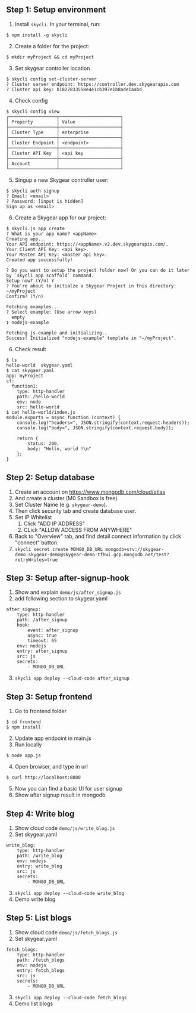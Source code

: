 ## Step 1: Setup environment

1. Install `skycli`. In your terminal, run:
```shell=bash
$ npm install -g skycli
```
2. Create a folder for the project:
```shell=bash
$ mkdir myProject && cd myProject
```
3. Set skygear controller location
```
$ skycli config set-cluster-server
? Cluster server endpoint: https://controller.dev.skygearapis.com
? Cluster api key: b1827833558e4e1cb397e1b8ade1aabd
```
4. Check config
```shell=bash
$ skycli config view
┌──────────────────┬───────────────────────┐
│ Property         │ Value                 │
├──────────────────┼───────────────────────┤
│ Cluster Type     │ enterprise            │
├──────────────────┼───────────────────────┤
│ Cluster Endpoint │ <endpoint>            │
├──────────────────┼───────────────────────┤
│ Cluster API Key  │ <api key              │
├──────────────────┼───────────────────────┤
│ Account          │                       │
└──────────────────┴───────────────────────┘
```
5. Singup a new Skygear controller user:
```shell=bash
$ skycli auth signup
? Email: <email>
? Password: [input is hidden]
Sign up as <email>
```
6. Create a Skygear app for our project:
```shell=bash
$ skycli.js app create
? What is your app name? <appName>
Creating app...
Your API endpoint: https://<appName>.v2.dev.skygearapis.com/.
Your Client API Key: <api key>.
Your Master API Key: <master api key>.
Created app successfully!

? Do you want to setup the project folder now? Or you can do it later by `skycli app scaffold` command.
Setup now? (Y/n) Y
? You're about to initialze a Skygear Project in this directory: ~/myProject
Confirm? (Y/n)

Fetching examples...
? Select example: (Use arrow keys)
  empty
❯ nodejs-example

Fetching js-example and initializing..
Success! Initialized "nodejs-example" template in "~/myProject".
```
6. Check result
```
$ ls
hello-world  skygear.yaml
$ cat skygaer.yaml
app: myProject
cf:
  function1:
    type: http-handler
    path: /hello-world
    env: node
    src: hello-world
$ cat hello-world/index.js
module.exports = async function (context) {
    console.log("headers=", JSON.stringify(context.request.headers));
    console.log("body=", JSON.stringify(context.request.body));

    return {
        status: 200,
        body: "Hello, world !\n"
    };
}
```

## Step 2: Setup database

1. Create an account on https://www.mongodb.com/cloud/atlas
2. And create a cluster (M0 Sandbox is free).
3. Set Cluster Name (e.g. `skygear-demo`).
4. Then click security tab and create database user.
5. Set IP Whitelist
   1. Click "ADD IP ADDRESS"
   2. CLick "ALLOW ACCESS FROM ANYWHERE"
6. Back to "Overview" tab, and find detail connect information by click "connect" button.
7. `skycli secret create MONGO_DB_URL mongodb+srv://skygear-demo:skygear-demo@skygear-demo-tfhwi.gcp.mongodb.net/test?retryWrites=true
`

## Step 3: Setup after-signup-hook

1. Show and explain `demo/js/after_signup.js`
2. add following section to skygear.yaml
```
after_signup:
    type: http-handler
    path: /after_signup
    hook:
        event: after_signup
        async: true
        timeout: 65
    env: nodejs
    entry: after_signup
    src: js
    secrets:
        - MONGO_DB_URL
```
3. `skycli app deploy --cloud-code after_signup`

## Step 3: Setup frontend

1. Go to frontend folder
```
$ cd frontend
$ npm install
```
2. Update app endpoint in main.js
3. Run locally
```
$ node app.js
```
4. Open browser, and type in url
```
$ curl http://localhost:8080
```
5. Now you can find a basic UI for user signup
6. Show after signup result in mongodb

## Step 4: Write blog

1. Show cloud code `demo/js/write_blog.js`
2. Set skygear.yaml
```
write_blog:
    type: http-handler
    path: /write_blog
    env: nodejs
    entry: write_blog
    src: js
    secrets:
        - MONGO_DB_URL
```
3. `skycli app deploy --cloud-code write_blog`
4. Demo write blog

## Step 5: List blogs

1. Show cloud code `demo/js/fetch_blogs.js`
2. Set skygear.yaml
```
fetch_blogs:
    type: http-handler
    path: /fetch_blogs
    env: nodejs
    entry: fetch_blogs
    src: js
    secrets:
        - MONGO_DB_URL
```
3. `skycli app deploy --cloud-code fetch_blogs`
4. Demo list blogs